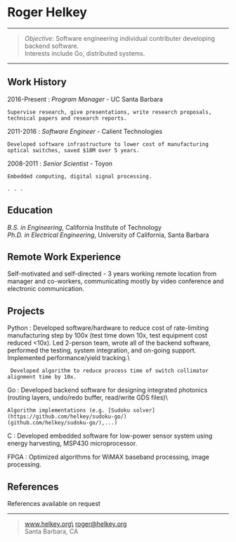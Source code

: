 
Roger Helkey
=========================

----

> <i>Objective</i>: Software engineering individual contributer developing backend software.\
>    Interests include Go, distributed systems.

----


Work History
----------

2016-Present
:   <i>Program Manager</i> - UC Santa Barbara

    Supervise research, give presentations, write research proposals, technical papers and research reports.

2011-2016
:   <i>Software Engineer</i> - Calient Technologies

    Developed software infrastructure to lower cost of manufacturing optical switches, saved $18M over 5 years. 

2008-2011
:    <i>Senior Scientist</i> - Toyon

    Embedded computing, digital signal processing.

    . . .


Education
---------
<i>B.S. in Engineering</i>, California Institute of Technology\
<i>Ph.D. in Electrical Engineering</i>, University of California, Santa Barbara


Remote Work Experience
------------
Self-motivated and self-directed - 3 years working remote location from manager and co-workers, 
  communicating mostly by video conference and electronic communication.


Projects
------------
Python
:    Developed software/hardware to reduce cost of rate-limiting manufacturing step by 100x 
     (test time down 10x, test equipment cost reduced <10x).
	 Led 2-person team, wrote all of the backend software, performed the testing, 
	 system integration, and on-going support. Implemented performance/yield tracking.\

     Developed algorithm to reduce process time of switch collimator alignment time by 10x.

Go
:   Developed backend software for designing integrated photonics (routing layers, undo/redo buffer, read/write GDS files)\

    Algorithm implementations (e.g. [Sudoku solver](https://github.com/helkey/sudoku-go/)
	(github.com/helkey/sudoku-go/),...)

C
:   Developed embedded software for low-power sensor system using energy harvesting, MSP430 microprocessor. 

FPGA
:   Optimized algorithms for WiMAX baseband processing, image processing.


References
------------
References available on request


----
> www.helkey.org\
> <roger@helkey.org>\
> Santa Barbara, CA
